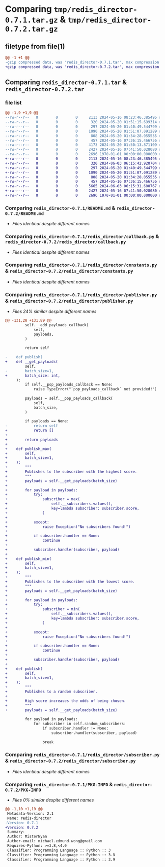 # Comparing `tmp/redis_director-0.7.1.tar.gz` & `tmp/redis_director-0.7.2.tar.gz`

## filetype from file(1)

```diff
@@ -1 +1 @@
-gzip compressed data, was "redis_director-0.7.1.tar", max compression
+gzip compressed data, was "redis_director-0.7.2.tar", max compression
```

## Comparing `redis_director-0.7.1.tar` & `redis_director-0.7.2.tar`

### file list

```diff
@@ -1,9 +1,9 @@
--rw-r--r--   0        0        0     2113 2024-05-16 08:23:46.385495 redis_director-0.7.1/README.md
--rw-r--r--   0        0        0      320 2024-05-20 01:51:15.699314 redis_director-0.7.1/pyproject.toml
--rw-r--r--   0        0        0      297 2024-05-20 01:40:49.544799 redis_director-0.7.1/redis_director/__init__.py
--rw-r--r--   0        0        0     1090 2024-05-20 01:51:07.091289 redis_director-0.7.1/redis_director/callback.py
--rw-r--r--   0        0        0      808 2024-05-20 01:34:28.055535 redis_director-0.7.1/redis_director/constants.py
--rw-r--r--   0        0        0      457 2024-05-16 07:36:15.466756 redis_director-0.7.1/redis_director/handler.py
--rw-r--r--   0        0        0     4173 2024-05-20 01:50:13.871109 redis_director-0.7.1/redis_director/publisher.py
--rw-r--r--   0        0        0     2427 2024-05-16 07:41:50.028080 redis_director-0.7.1/redis_director/subscriber.py
--rw-r--r--   0        0        0     2696 1970-01-01 00:00:00.000000 redis_director-0.7.1/PKG-INFO
+-rw-r--r--   0        0        0     2113 2024-05-16 08:23:46.385495 redis_director-0.7.2/README.md
+-rw-r--r--   0        0        0      320 2024-06-03 06:15:42.920704 redis_director-0.7.2/pyproject.toml
+-rw-r--r--   0        0        0      297 2024-05-20 01:40:49.544799 redis_director-0.7.2/redis_director/__init__.py
+-rw-r--r--   0        0        0     1090 2024-05-20 01:51:07.091289 redis_director-0.7.2/redis_director/callback.py
+-rw-r--r--   0        0        0      808 2024-05-20 01:34:28.055535 redis_director-0.7.2/redis_director/constants.py
+-rw-r--r--   0        0        0      457 2024-05-16 07:36:15.466756 redis_director-0.7.2/redis_director/handler.py
+-rw-r--r--   0        0        0     5665 2024-06-03 06:15:31.600767 redis_director-0.7.2/redis_director/publisher.py
+-rw-r--r--   0        0        0     2427 2024-05-16 07:41:50.028080 redis_director-0.7.2/redis_director/subscriber.py
+-rw-r--r--   0        0        0     2696 1970-01-01 00:00:00.000000 redis_director-0.7.2/PKG-INFO
```

### Comparing `redis_director-0.7.1/README.md` & `redis_director-0.7.2/README.md`

 * *Files identical despite different names*

### Comparing `redis_director-0.7.1/redis_director/callback.py` & `redis_director-0.7.2/redis_director/callback.py`

 * *Files identical despite different names*

### Comparing `redis_director-0.7.1/redis_director/constants.py` & `redis_director-0.7.2/redis_director/constants.py`

 * *Files identical despite different names*

### Comparing `redis_director-0.7.1/redis_director/publisher.py` & `redis_director-0.7.2/redis_director/publisher.py`

 * *Files 24% similar despite different names*

```diff
@@ -131,28 +131,89 @@
         self.__add_payloads_callback(
             self,
             payloads,
         )
 
         return self
 
-    def publish(
+    def __get_payloads(
         self,
-        batch_size=1,
+        batch_size: int,
     ):
         if self.__pop_payloads_callback == None:
             raise TypeError("`pop_payloads_callback` not provided!")
 
         payloads = self.__pop_payloads_callback(
             self,
             batch_size,
         )
 
         if payloads == None:
-            return self
+            return []
+
+        return payloads
+
+    def publish_max(
+        self,
+        batch_size=1,
+    ):
+        """
+        Publishes to the subscriber with the highest score.
+        """
+        payloads = self.__get_payloads(batch_size)
+
+        for payload in payloads:
+            try:
+                subscriber = max(
+                    self.__subscribers.values(),
+                    key=lambda subscriber: subscriber.score,
+                )
+
+            except:
+                raise Exception("No subscribers found!")
+
+            if subscriber.handler == None:
+                continue
+
+            subscriber.handler(subscriber, payload)
+
+    def publish_min(
+        self,
+        batch_size=1,
+    ):
+        """
+        Publishes to the subscriber with the lowest score.
+        """
+        payloads = self.__get_payloads(batch_size)
+
+        for payload in payloads:
+            try:
+                subscriber = min(
+                    self.__subscribers.values(),
+                    key=lambda subscriber: subscriber.score,
+                )
+
+            except:
+                raise Exception("No subscribers found!")
+
+            if subscriber.handler == None:
+                continue
+
+            subscriber.handler(subscriber, payload)
+
+    def publish(
+        self,
+        batch_size=1,
+    ):
+        """
+        Publishes to a random subscriber.
+
+        High score increases the odds of being chosen.
+        """
+        payloads = self.__get_payloads(batch_size)
 
         for payload in payloads:
             for subscriber in self.random_subscribers:
                 if subscriber.handler != None:
                     subscriber.handler(subscriber, payload)
 
                 break
```

### Comparing `redis_director-0.7.1/redis_director/subscriber.py` & `redis_director-0.7.2/redis_director/subscriber.py`

 * *Files identical despite different names*

### Comparing `redis_director-0.7.1/PKG-INFO` & `redis_director-0.7.2/PKG-INFO`

 * *Files 0% similar despite different names*

```diff
@@ -1,10 +1,10 @@
 Metadata-Version: 2.1
 Name: redis-director
-Version: 0.7.1
+Version: 0.7.2
 Summary: 
 Author: MisterNyan
 Author-email: michael.edmund.wong@gmail.com
 Requires-Python: >=3.8,<4.0
 Classifier: Programming Language :: Python :: 3
 Classifier: Programming Language :: Python :: 3.8
 Classifier: Programming Language :: Python :: 3.9
```

